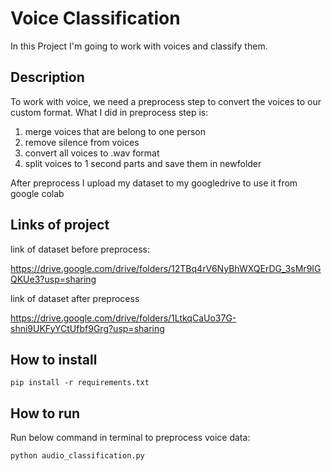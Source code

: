 # Voice Classification

In this Project I'm going to work with voices and classify them.

## Description

To work with voice, we need a preprocess step to convert the voices to our custom format. 
What I did in preprocess step is:
1. merge voices that are belong to one person
2. remove silence from voices
3. convert all voices to .wav format
4. split voices to 1 second parts and save them in newfolder

After preprocess I upload my dataset to my googledrive to use it from google colab

## Links of project

link of dataset before preprocess:

https://drive.google.com/drive/folders/12TBq4rV6NyBhWXQErDG_3sMr9IGQKUe3?usp=sharing

link of dataset after preprocess

https://drive.google.com/drive/folders/1LtkqCaUo37G-shni9UKFyYCtUfbf9Grg?usp=sharing

## How to install

```
pip install -r requirements.txt
```

##  How to run

Run below command in terminal to preprocess voice data:

```
python audio_classification.py
```


